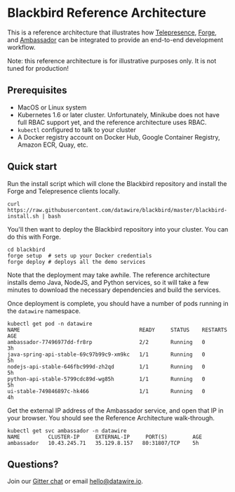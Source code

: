 # Blackbird Reference Architecture

This is a reference architecture that illustrates how [Telepresence](https://www.telepresence.io), [Forge](https://forge.sh), and [Ambassador](https://www.getambassador.io) can be integrated to provide an end-to-end development workflow.

Note: this reference architecture is for illustrative purposes only. It is not tuned for production!

## Prerequisites

* MacOS or Linux system
* Kubernetes 1.6 or later cluster. Unfortunately, Minikube does not have full RBAC support yet, and the reference architecture uses RBAC.
* `kubectl` configured to talk to your cluster
* A Docker registry account on Docker Hub, Google Container Registry, Amazon ECR, Quay, etc.

## Quick start

Run the install script which will clone the Blackbird repository and install the Forge and Telepresence clients locally.

```
curl https://raw.githubusercontent.com/datawire/blackbird/master/blackbird-install.sh | bash
```

You'll then want to deploy the Blackbird repository into your cluster. You can do this with Forge.

```
cd blackbird
forge setup  # sets up your Docker credentials
forge deploy # deploys all the demo services
```

Note that the deployment may take awhile. The reference architecture installs demo Java, NodeJS, and Python services, so it will take a few minutes to download the necessary dependencies and build the services.

Once deployment is complete, you should have a number of pods running in the `datawire` namespace.

```
kubectl get pod -n datawire
NAME                                      READY     STATUS    RESTARTS   AGE
ambassador-77496977dd-fr8rp               2/2       Running   0          3h
java-spring-api-stable-69c97b99c9-xm9kc   1/1       Running   0          5h
nodejs-api-stable-646fbc999d-zh2qd        1/1       Running   0          5h
python-api-stable-5799cdc89d-wg85h        1/1       Running   0          5h
ui-stable-749846897c-hk466                1/1       Running   0          4h
```

Get the external IP address of the Ambassador service, and open that IP in your browser. You should see the Reference Architecture walk-through.

```
kubectl get svc ambassador -n datawire
NAME         CLUSTER-IP     EXTERNAL-IP     PORT(S)        AGE
ambassador   10.43.245.71   35.129.8.157   80:31807/TCP    5h
```

## Questions?

Join our [Gitter chat](https://gitter.im/datawire/users) or email hello@datawire.io.
